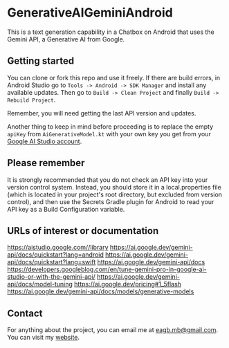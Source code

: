 # GenerativeAIGeminiAndroid
This is a text generation capability in a Chatbox on Android that uses the Gemini API, a Generative AI from Google.

Getting started
---------------
You can clone or fork this repo and use it freely. If there are build errors, in Android Studio go to `Tools -> Android -> SDK Manager` and install any available updates. Then go to `Build -> Clean Project` and finally `Build -> Rebuild Project`.

Remember, you will need getting the last API version and updates.

Another thing to keep in mind before proceeding is to replace the empty `apiKey` from `AiGenerativeModel.kt` with your own key you get from your [Google AI Studio account](https://aistudio.google.com/app/u/1/apikey).

Please remember
-----------
It is strongly recommended that you do not check an API key into your version control system. Instead, you should store it in a local.properties file (which is located in your project's root directory, but excluded from version control), and then use the Secrets Gradle plugin for Android to read your API key as a Build Configuration variable.

URLs of interest or documentation
-----------
https://aistudio.google.com//library
https://ai.google.dev/gemini-api/docs/quickstart?lang=android
https://ai.google.dev/gemini-api/docs/quickstart?lang=swift
https://ai.google.dev/gemini-api/docs
https://developers.googleblog.com/en/tune-gemini-pro-in-google-ai-studio-or-with-the-gemini-api/
https://ai.google.dev/gemini-api/docs/model-tuning
https://ai.google.dev/pricing#1_5flash
https://ai.google.dev/gemini-api/docs/models/generative-models 

Contact
----------
For anything about the project, you can email me at eagb.mb@gmail.com.
You can visit my [website](https://eagbcorp.com).